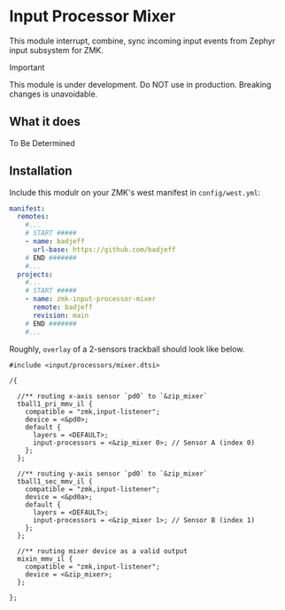 # Input Processor Mixer

This module interrupt, combine, sync incoming input events from Zephyr input subsystem for ZMK.

> [!IMPORTANT]
> This module is under development. Do NOT use in production. Breaking changes is unavoidable.

## What it does

To Be Determined

## Installation

Include this modulr on your ZMK's west manifest in `config/west.yml`:

```yaml
manifest:
  remotes:
    #...
    # START #####
    - name: badjeff
      url-base: https://github.com/badjeff
    # END #######
    #...
  projects:
    #...
    # START #####
    - name: zmk-input-processor-mixer
      remote: badjeff
      revision: main
    # END #######
    #...
```

Roughly, `overlay` of a 2-sensors trackball should look like below.

```
#include <input/processors/mixer.dtsi>

/{

  //** routing x-axis sensor `pd0` to `&zip_mixer`
  tball1_pri_mmv_il {
    compatible = "zmk,input-listener";
    device = <&pd0>;
    default {
      layers = <DEFAULT>;
      input-processors = <&zip_mixer 0>; // Sensor A (index 0)
    };
  };

  //** routing y-axis sensor `pd0` to `&zip_mixer`
  tball1_sec_mmv_il {
    compatible = "zmk,input-listener";
    device = <&pd0a>;
    default {
      layers = <DEFAULT>;
      input-processors = <&zip_mixer 1>; // Sensor B (index 1)
    };
  };

  //** routing mixer device as a valid output
  mixin_mmv_il {
    compatible = "zmk,input-listener";
    device = <&zip_mixer>;
  };

};
```
